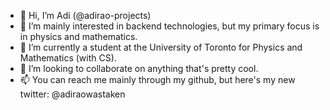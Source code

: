 - 👋 Hi, I’m Adi (@adirao-projects)
- 👀 I’m mainly interested in backend technologies, but my primary focus is in physics and mathematics.
- 🌱 I’m currently a student at the University of Toronto for Physics and Mathematics (with CS).
- 💞️ I’m looking to collaborate on anything that's pretty cool.
- 📫 You can reach me mainly through my github, but here's my new twitter: @adiraowastaken

<!---
adirao-projects/adirao-projects is a ✨ special ✨ repository because its `README.md` (this file) appears on your GitHub profile.
You can click the Preview link to take a look at your changes.
--->
